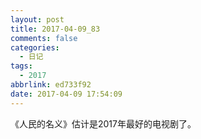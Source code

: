 ```yaml
---
layout: post
title: 2017-04-09_83
comments: false
categories:
  - 日记
tags:
  - 2017
abbrlink: ed733f92
date: 2017-04-09 17:54:09
---
```


  《人民的名义》估计是2017年最好的电视剧了。
